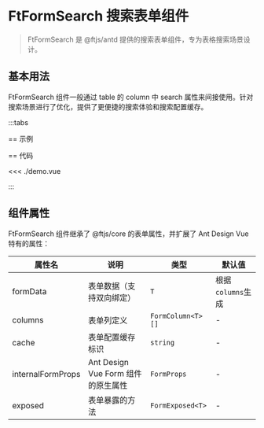 # FtFormSearch 搜索表单组件

> FtFormSearch 是 @ftjs/antd 提供的搜索表单组件，专为表格搜索场景设计。

## 基本用法

FtFormSearch 组件一般通过 table 的 column 中 search 属性来间接使用。针对搜索场景进行了优化，提供了更便捷的搜索体验和搜索配置缓存。

<script setup lang="ts">
import FormSearch from "./demo.vue";
</script>

:::tabs

== 示例

<FormSearch />

== 代码

<<< ./demo.vue

:::

## 组件属性

FtFormSearch 组件继承了 @ftjs/core 的表单属性，并扩展了 Ant Design Vue 特有的属性：

| 属性名            | 说明                               | 类型              | 默认值            |
| ----------------- | ---------------------------------- | ----------------- | ----------------- |
| formData          | 表单数据（支持双向绑定）           | `T`               | 根据`columns`生成 |
| columns           | 表单列定义                         | `FormColumn<T>[]` | -                 |
| cache             | 表单配置缓存标识                   | `string`          | -                 |
| internalFormProps | Ant Design Vue Form 组件的原生属性 | `FormProps`       | -                 |
| exposed           | 表单暴露的方法                     | `FormExposed<T>`  | -                 |

<!--@include: ../shared/form-types.md-->

